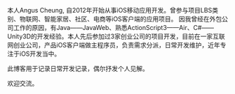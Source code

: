 本人Angus Cheung, 自2012年开始从事iOS移动应用开发。曾参与项目LBS类别、物联网、智能家居、社区、电商等iOS客户端的应用项目。 因我曾经在外包公司工作的原因，有Java——JavaWeb、熟悉ActionScript3——Air、C#——Unity3D的开发经验。本人先后参加过3家创业公司的项目开发，目前在一家互联网创业公司，产品iOS客户端做主程序员，负责需求分派，日常开发维护，近年专注于iOS开发当中。

此博客用于记录日常开发记录，偶尔抒发个人见解。

欢迎交流。
